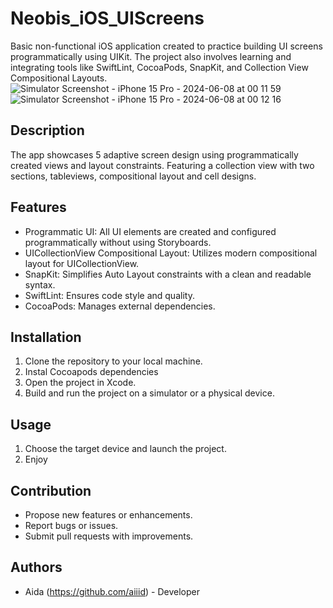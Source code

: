 # Neobis_iOS_UIScreens

Basic non-functional iOS application created to practice building UI screens programmatically using UIKit. 
The project also involves learning and integrating tools like SwiftLint, CocoaPods, SnapKit, and Collection View Compositional Layouts.
![Simulator Screenshot - iPhone 15 Pro - 2024-06-08 at 00 11 59](https://github.com/aiiid/Neobis_iOS_UIScreens/assets/123296393/b2dacc79-440d-437d-8135-53288d92fe2b)
![Simulator Screenshot - iPhone 15 Pro - 2024-06-08 at 00 12 16](https://github.com/aiiid/Neobis_iOS_UIScreens/assets/123296393/577c47a3-a9c1-46f2-91d7-c23629e6e9d8)


## Description

The app showcases 5 adaptive screen design using programmatically created views and layout constraints. Featuring a collection view with two sections, tableviews, compositional layout and cell designs.

## Features
- Programmatic UI: All UI elements are created and configured programmatically without using Storyboards.
- UICollectionView Compositional Layout: Utilizes modern compositional layout for UICollectionView.
- SnapKit: Simplifies Auto Layout constraints with a clean and readable syntax.
- SwiftLint: Ensures code style and quality.
- CocoaPods: Manages external dependencies.

## Installation

1. Clone the repository to your local machine.
2. Instal Cocoapods dependencies
3. Open the project in Xcode.
4. Build and run the project on a simulator or a physical device.

## Usage
1. Choose the target device and launch the project.
2. Enjoy

## Contribution
- Propose new features or enhancements.
- Report bugs or issues.
- Submit pull requests with improvements.

## Authors

- Aida (https://github.com/aiiid) - Developer


